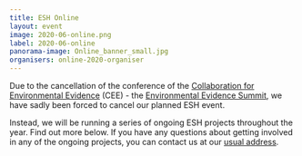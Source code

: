 ```yaml
---
title: ESH Online
layout: event
image: 2020-06-online.png
label: 2020-06-online
panorama-image: Online_banner_small.jpg
organisers: online-2020-organiser
---
```

Due to the cancellation of the conference of the <a href="https://www.environmentalevidence.org">Collaboration for Environmental Evidence</a> (CEE) - the <a href="https://environmentalevidencesummit.com">Environmental Evidence Summit</a>, we have sadly been forced to cancel our planned ESH event.

Instead, we will be running a series of ongoing ESH projects throughout the year. Find out more below. If you have any questions about getting involved in any of the ongoing projects, you can contact us at our <a href="mailto:eshackathon@gmail.com">usual address</a>.